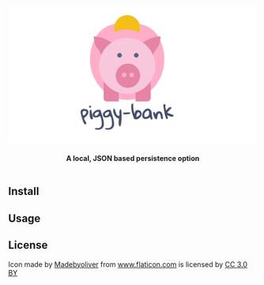 <div align="center">
  <img src="media/banner.png" alt="piggy-bank">
</div>
<br>
<div align="center">
  <strong>A local, JSON based persistence option</strong>
</div>
<br>



## Install

## Usage



## License

Icon made by <a href="http://www.flaticon.com/authors/madebyoliver">Madebyoliver</a> from <a href="http://www.flaticon.com">www.flaticon.com</a> is licensed by <a href="http://creativecommons.org/licenses/by/3.0/" title="Creative Commons BY 3.0" target="_blank">CC 3.0 BY</a>
